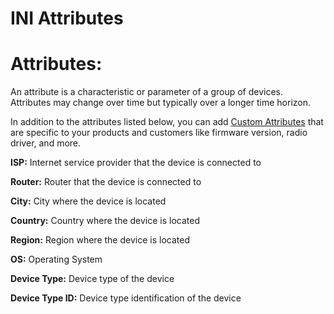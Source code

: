 ﻿# INI Attributes

# Attributes:

An attribute is a characteristic or parameter of a group of devices. Attributes may change over time but typically over a longer time horizon.

In addition to the attributes listed below, you can add  [Custom Attributes](ini-custom-data-api)  that are specific to your products and customers like firmware version, radio driver, and more.

**ISP:** Internet service provider that the device is connected to

**Router:** Router that the device is connected to

**City:**  City where the device is located

**Country:** Country where the device is located

**Region:** Region where the device is located

**OS:** Operating System

**Device Type:** Device type of the device

**Device Type ID:** Device type identification of the device

